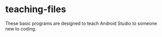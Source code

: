 # teaching-files
These basic programs are designed to teach Android Studio to someone new to coding.
